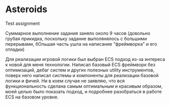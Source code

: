 # Asteroids
Test assignment

Суммарное выполнение задания заняло около 9 часов (довольно грубая прикидка, поскольку задание выполянялось с большими перерывами, бОльшая часть ушла на написание "фреймворка" и его отладки)

Для реализации игровой логики был выбран ECS подход из-за интереса к новой для меня технологии.
Написал базовый ECS фреймворк без оптимизаций, дебаг систем и других полезных utility инструментов, поверх него написал системы и компоненты для реализации базовой логики и фичей.
Ни в коем случае не заявляю, что вся функциональность сделана самым оптимальным и красивым образом, моей целью было показать подход, и подробнее разобраться в работе ECS на базовом уровне.
